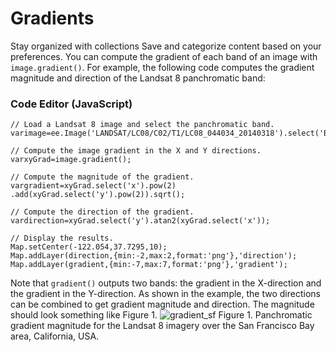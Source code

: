  
#  Gradients
Stay organized with collections  Save and categorize content based on your preferences. 
You can compute the gradient of each band of an image with `image.gradient()`. For example, the following code computes the gradient magnitude and direction of the Landsat 8 panchromatic band:
### Code Editor (JavaScript)
```
// Load a Landsat 8 image and select the panchromatic band.
varimage=ee.Image('LANDSAT/LC08/C02/T1/LC08_044034_20140318').select('B8');

// Compute the image gradient in the X and Y directions.
varxyGrad=image.gradient();

// Compute the magnitude of the gradient.
vargradient=xyGrad.select('x').pow(2)
.add(xyGrad.select('y').pow(2)).sqrt();

// Compute the direction of the gradient.
vardirection=xyGrad.select('y').atan2(xyGrad.select('x'));

// Display the results.
Map.setCenter(-122.054,37.7295,10);
Map.addLayer(direction,{min:-2,max:2,format:'png'},'direction');
Map.addLayer(gradient,{min:-7,max:7,format:'png'},'gradient');
```

Note that `gradient()` outputs two bands: the gradient in the X-direction and the gradient in the Y-direction. As shown in the example, the two directions can be combined to get gradient magnitude and direction. The magnitude should look something like Figure 1.
![gradient_sf](https://developers.google.com/static/earth-engine/images/Images_gradients_sf.png) Figure 1. Panchromatic gradient magnitude for the Landsat 8 imagery over the San Francisco Bay area, California, USA. 
